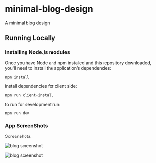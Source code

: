 # minimal-blog-design

A minimal blog design

## Running Locally

### Installing Node.js modules

Once you have Node and npm installed and this repository downloaded, you'll need
to install the application's dependencies:

    npm install

install dependencies for client side:

    npm run client-install

to run for development run:

	npm run dev

### App ScreenShots

Screenshots:

![blog screenshot](../master/screencapture1.png)

![blog screenshot](../master/screencapture2.png)
